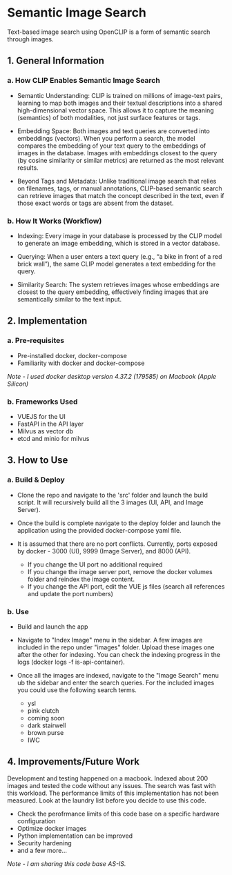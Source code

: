 # Semantic Image Search
Text-based image search using OpenCLIP is a form of semantic search through images.

## 1. General Information
### a. How CLIP Enables Semantic Image Search
- Semantic Understanding: CLIP is trained on millions of image-text pairs, learning to map both images and their textual descriptions into a shared high-dimensional vector space. This allows it to capture the meaning (semantics) of both modalities, not just surface features or tags.

- Embedding Space: Both images and text queries are converted into embeddings (vectors). When you perform a search, the model compares the embedding of your text query to the embeddings of images in the database. Images with embeddings closest to the query (by cosine similarity or similar metrics) are returned as the most relevant results.

- Beyond Tags and Metadata: Unlike traditional image search that relies on filenames, tags, or manual annotations, CLIP-based semantic search can retrieve images that match the concept described in the text, even if those exact words or tags are absent from the dataset.

### b. How It Works (Workflow)
- Indexing: Every image in your database is processed by the CLIP model to generate an image embedding, which is stored in a vector database.

- Querying: When a user enters a text query (e.g., “a bike in front of a red brick wall”), the same CLIP model generates a text embedding for the query.

- Similarity Search: The system retrieves images whose embeddings are closest to the query embedding, effectively finding images that are semantically similar to the text input.

## 2. Implementation
### a. Pre-requisites
- Pre-installed docker, docker-compose
- Familiarity with docker and docker-compose

*Note - I used docker desktop version 4.37.2 (179585) on Macbook (Apple Silicon)*

### b. Frameworks Used
- VUEJS for the UI
- FastAPI in the API layer
- Milvus as vector db
- etcd and minio for milvus

## 3. How to Use
### a. Build & Deploy
- Clone the repo and navigate to the 'src' folder and launch the build script. It will recursively build all the 3 images (UI, API, and Image Server). 
- Once the build is complete navigate to the deploy folder and launch the application using the provided docker-compose yaml file. 
- It is assumed that there are no port conflicts. Currently, ports exposed by docker - 3000 (UI), 9999 (Image Server), and 8000 (API). 

    * If you change the UI port no additional required
    * If you change the image server port, remove the docker volumes folder and reindex the image content. 
    * If you change the API port, edit the VUE js files (search all references and update the port numbers)

### b. Use
- Build and launch the app
- Navigate to "Index Image" menu in the sidebar. A few images are included in the repo under "images" folder. Upload these images one after the other for indexing. You can check the indexing progress in the logs (docker logs -f is-api-container). 
- Once all the images are indexed, navigate to the "Image Search" menu ub the sidebar and enter the search queries. For the included images you could use the following search terms. 

    * ysl
    * pink clutch
    * coming soon
    * dark stairwell
    * brown purse
    * IWC

## 4. Improvements/Future Work
Development and testing happened on a macbook. Indexed about 200 images and tested the code without any issues. The search was fast with this workload. The performance limits of this implementation has not been measured. Look at the laundry list before you decide to use this code. 
- Check the perofrmance limits of this code base on a specific hardware configuration
- Optimize docker images
- Python implementation can be improved
- Security hardening
- and a few more...

*Note - I am sharing this code base AS-IS.*
